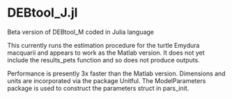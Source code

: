 # DEBtool_J.jl
Beta version of DEBtool_M coded in Julia language

This currently runs the estimation procedure for the turtle Emydura macquarii and appears to work as the Matlab version. It does not yet include the results_pets function and so does not produce outputs.

Performance is presently 3x faster than the Matlab version. Dimensions and units are incorporated via the package Unitful. The ModelParameters package is used to construct the parameters struct in pars_init.

